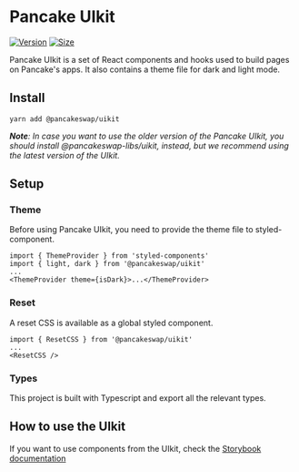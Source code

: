 # Pancake UIkit

[![Version](https://img.shields.io/npm/v/@pancakeswap/uikit)](https://www.npmjs.com/package/@pancakeswap/uikit) [![Size](https://img.shields.io/bundlephobia/min/@pancakeswap/uikit)](https://www.npmjs.com/package/@pancakeswap/uikit)

Pancake UIkit is a set of React components and hooks used to build pages on Pancake's apps. It also contains a theme file for dark and light mode.

## Install

`yarn add @pancakeswap/uikit`

***Note**: In case you want to use the older version of the Pancake UIkit, you should install @pancakeswap-libs/uikit, instead, but we recommend using the latest version of the UIkit.*


## Setup

### Theme

Before using Pancake UIkit, you need to provide the theme file to styled-component.

```
import { ThemeProvider } from 'styled-components'
import { light, dark } from '@pancakeswap/uikit'
...
<ThemeProvider theme={isDark}>...</ThemeProvider>
```

### Reset

A reset CSS is available as a global styled component.

```
import { ResetCSS } from '@pancakeswap/uikit'
...
<ResetCSS />
```

### Types

This project is built with Typescript and export all the relevant types.

## How to use the UIkit

If you want to use components from the UIkit, check the [Storybook documentation](https://pancakeswap.github.io/pancake-uikit/)
